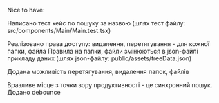 Nice to have:

Написано тест кейс по пошуку за назвою
(шлях тест файлу: src/components/Main/Main.test.tsx)

Реалізовано права доступу: видалення, перетягування - для кожної папки, файла
Правила на папки, файли змінюються в json-файлі прикладу даних
(шлях json-файлу: public/assets/treeData.json)

Додана можливість перетягування, видалення папок, файлів

Вразливе місце з точки зору продуктивності - це синхронний пошук. Додано debounce